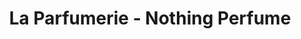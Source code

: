 ---
title: "La Parfumerie - Nothing Perfume"
url: /winnipeg/la-parfumerie-nothing-perfume/
shop: perfumery
---
